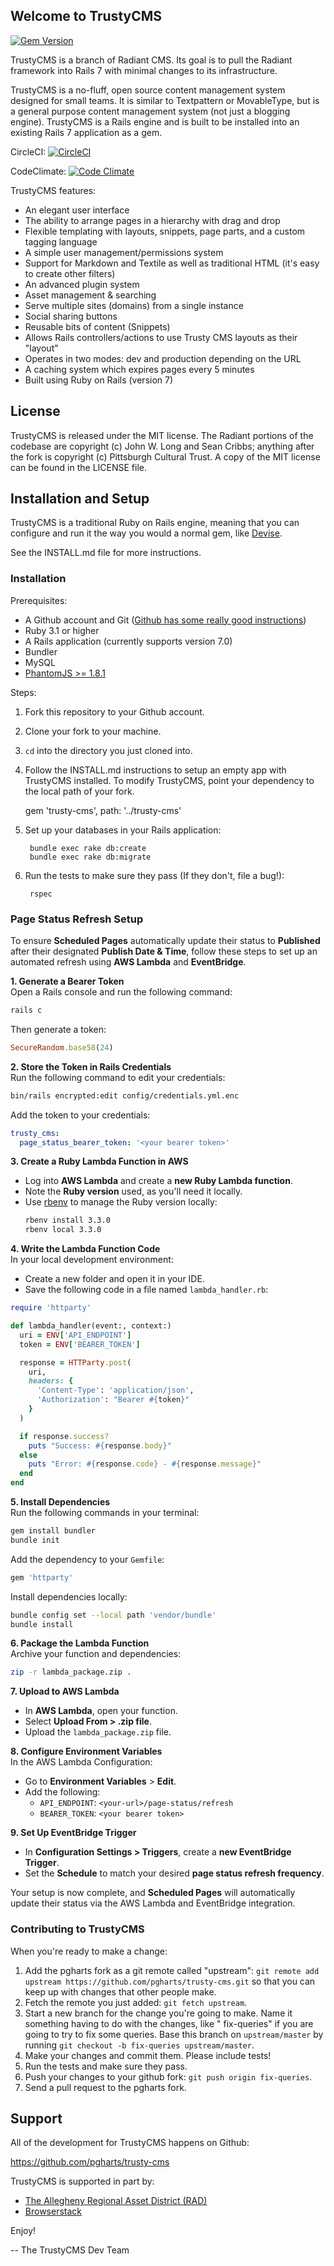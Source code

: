 ## Welcome to TrustyCMS

[![Gem Version](https://badge.fury.io/rb/trusty-cms.svg)](http://badge.fury.io/rb/trusty-cms)

TrustyCMS is a branch of Radiant CMS. Its goal is to pull the Radiant framework into Rails 7 with minimal changes to its
infrastructure.

TrustyCMS is a no-fluff, open source content management system designed for
small teams. It is similar to Textpattern or MovableType, but is a general
purpose content management system (not just a blogging engine). TrustyCMS is a
Rails engine and is built to be installed into an existing Rails 7 application as a gem.

CircleCI: [![CircleCI](https://circleci.com/gh/pgharts/trusty-cms/tree/master.svg?style=shield)](https://circleci.com/gh/pgharts/trusty-cms/tree/master)

CodeClimate: [![Code Climate](https://codeclimate.com/github/codeclimate/codeclimate/badges/gpa.svg)](https://codeclimate.com/github/codeclimate/codeclimate)

TrustyCMS features:

* An elegant user interface
* The ability to arrange pages in a hierarchy with drag and drop
* Flexible templating with layouts, snippets, page parts, and a custom tagging
  language
* A simple user management/permissions system
* Support for Markdown and Textile as well as traditional HTML (it's easy to
  create other filters)
* An advanced plugin system
* Asset management & searching
* Serve multiple sites (domains) from a single instance
* Social sharing buttons
* Reusable bits of content (Snippets)
* Allows Rails controllers/actions to use Trusty CMS layouts as their "layout"
* Operates in two modes: dev and production depending on the URL
* A caching system which expires pages every 5 minutes
* Built using Ruby on Rails (version 7)

## License

TrustyCMS is released under the MIT license. The Radiant portions of the
codebase are copyright (c) John W. Long and Sean Cribbs; anything after the
fork is copyright (c) Pittsburgh Cultural Trust. A copy of the MIT license can
be found in the LICENSE file.

## Installation and Setup

TrustyCMS is a traditional Ruby on Rails engine, meaning that you can
configure and run it the way you would a normal gem, like [Devise](https://github.com/plataformatec/devise).

See the INSTALL.md file for more instructions.

### Installation

Prerequisites:

* A Github account and Git ([Github has some really good instructions](https://help.github.com/articles/set-up-git))
* Ruby 3.1 or higher
* A Rails application (currently supports version 7.0)
* Bundler
* MySQL
* [PhantomJS >= 1.8.1](https://github.com/teampoltergeist/poltergeist/tree/v1.5.0#installing-phantomjs)

Steps:

1. Fork this repository to your Github account.
1. Clone your fork to your machine.
1. `cd` into the directory you just cloned into.
1. Follow the INSTALL.md instructions to setup an empty app with TrustyCMS installed. To modify TrustyCMS,
   point your dependency to the local path of your fork.

   gem 'trusty-cms', path: '../trusty-cms'

1. Set up your databases in your Rails application:

        bundle exec rake db:create
        bundle exec rake db:migrate

1. Run the tests to make sure they pass (If they don't, file a bug!):

        rspec


### Page Status Refresh Setup

To ensure **Scheduled Pages** automatically update their status to **Published** after their designated **Publish Date & Time**, follow these steps to set up an automated refresh using **AWS Lambda** and **EventBridge**.  

**1. Generate a Bearer Token**  
Open a Rails console and run the following command:  
```bash
rails c
```  
Then generate a token:  
```ruby
SecureRandom.base58(24)
```  

**2. Store the Token in Rails Credentials**  
Run the following command to edit your credentials:  
```bash
bin/rails encrypted:edit config/credentials.yml.enc
```  
Add the token to your credentials:  
```yaml
trusty_cms:
  page_status_bearer_token: '<your bearer token>'
```  

**3. Create a Ruby Lambda Function in AWS**  
- Log into **AWS Lambda** and create a **new Ruby Lambda function**.  
- Note the **Ruby version** used, as you'll need it locally.  
- Use [rbenv](https://github.com/rbenv/rbenv) to manage the Ruby version locally:  
  ```bash
  rbenv install 3.3.0
  rbenv local 3.3.0
  ```

**4. Write the Lambda Function Code**  
In your local development environment:  
- Create a new folder and open it in your IDE.  
- Save the following code in a file named `lambda_handler.rb`:  

```ruby
require 'httparty'

def lambda_handler(event:, context:)
  uri = ENV['API_ENDPOINT']
  token = ENV['BEARER_TOKEN']

  response = HTTParty.post(
    uri,
    headers: {
      'Content-Type': 'application/json',
      'Authorization': "Bearer #{token}"
    }
  )

  if response.success?
    puts "Success: #{response.body}"
  else
    puts "Error: #{response.code} - #{response.message}"
  end
end
```

**5. Install Dependencies**  
Run the following commands in your terminal:  
```bash
gem install bundler
bundle init
```  
Add the dependency to your `Gemfile`:  
```ruby
gem 'httparty'
```  
Install dependencies locally:  
```bash
bundle config set --local path 'vendor/bundle'
bundle install
```

**6. Package the Lambda Function**  
Archive your function and dependencies:  
```bash
zip -r lambda_package.zip .
```

**7. Upload to AWS Lambda**  
- In **AWS Lambda**, open your function.  
- Select **Upload From > .zip file**.  
- Upload the `lambda_package.zip` file.  

**8. Configure Environment Variables**  
In the AWS Lambda Configuration: 
- Go to **Environment Variables** > **Edit**.  
- Add the following:  
  - `API_ENDPOINT`: `<your-url>/page-status/refresh`  
  - `BEARER_TOKEN`: `<your bearer token>`  

**9. Set Up EventBridge Trigger**  
- In **Configuration Settings > Triggers**, create a **new EventBridge Trigger**.  
- Set the **Schedule** to match your desired **page status refresh frequency**.  

Your setup is now complete, and **Scheduled Pages** will automatically update their status via the AWS Lambda and EventBridge integration.

### Contributing to TrustyCMS

When you're ready to make a change:

1. Add the pgharts fork as a git remote called "upstream":
   `git remote add upstream https://github.com/pgharts/trusty-cms.git` so that you can keep up with changes that other
   people make.
1. Fetch the remote you just added: `git fetch upstream`.
1. Start a new branch for the change you're going to make. Name it something having to do with the changes, like "
   fix-queries" if you are going to try to fix some queries. Base this branch on `upstream/master` by running
   `git checkout -b fix-queries upstream/master`.
1. Make your changes and commit them. Please include tests!
1. Run the tests and make sure they pass.
1. Push your changes to your github fork: `git push origin fix-queries`.
1. Send a pull request to the pgharts fork.

## Support

All of the development for TrustyCMS happens on Github:

https://github.com/pgharts/trusty-cms

TrustyCMS is supported in part by:

* [The Allegheny Regional Asset District (RAD)](https://www.radworkshere.org/)
* [Browserstack](https://www.browserstack.com/)

Enjoy!

--
The TrustyCMS Dev Team
